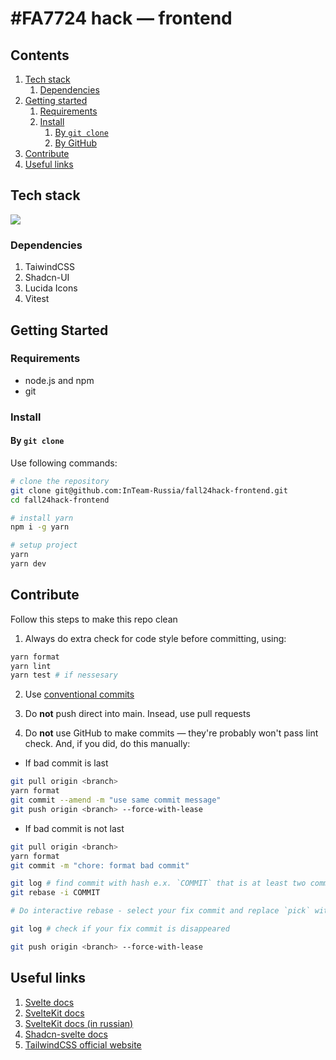 # #FA7724 hack &mdash; frontend

## Contents

1. [Tech stack](#tech-stack)
   1. [Dependencies](#dependencies)
2. [Getting started](#getting-started)
   1. [Requirements](#requirements)
   2. [Install](#install)
      1. [By `git clone`](#by-git-clone)
      2. [By GitHub](#by-github)
3. [Contribute](#contribute)
4. [Useful links](#useful-links)

## Tech stack

<img src="https://skillicons.dev/icons?i=svelte,typescript,tailwind,vite" />

### Dependencies

1. TaiwindCSS
2. Shadcn-UI
3. Lucida Icons
4. Vitest

## Getting Started

### Requirements

- node.js and npm
- git

### Install

#### By `git clone`

Use following commands:

```bash
# clone the repository
git clone git@github.com:InTeam-Russia/fall24hack-frontend.git
cd fall24hack-frontend

# install yarn
npm i -g yarn

# setup project
yarn
yarn dev
```

## Contribute

Follow this steps to make this repo clean

1. Always do extra check for code style before committing, using:

```bash
yarn format
yarn lint
yarn test # if nessesary
```

2. Use [conventional commits](https://www.conventionalcommits.org/ru/v1.0.0/)

3. Do **not** push direct into main. Insead, use pull requests

4. Do **not** use GitHub to make commits &mdash; they're probably won't pass lint check. And, if you did, do this manually:

- If bad commit is last

```bash
git pull origin <branch>
yarn format
git commit --amend -m "use same commit message"
git push origin <branch> --force-with-lease
```

- If bad commit is not last

```bash
git pull origin <branch>
yarn format
git commit -m "chore: format bad commit"

git log # find commit with hash e.x. `COMMIT` that is at least two commits higher than bad
git rebase -i COMMIT

# Do interactive rebase - select your fix commit and replace `pick` with `f`. Save and quit your git editor

git log # check if your fix commit is disappeared

git push origin <branch> --force-with-lease
```

## Useful links

1. [Svelte docs](https://svelte.dev/docs/svelte/overview)
2. [SvelteKit docs](https://svelte.dev/docs/kit/introduction)
3. [SvelteKit docs (in russian)](https://svelte-kit.ru/)
4. [Shadcn-svelte docs](https://shadcn-svelte.com/)
5. [TailwindCSS official website](https://tailwindcss.com/docs/)
